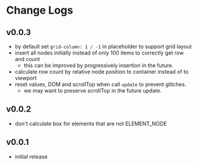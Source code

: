 # Change Logs

## v0.0.3

 - by default set `grid-column: 1 / -1` in placeholder to support grid layout
 - insert all nodes initially instead of only 100 items to correctly get row and count
   - this can be improved by progressively insertion in the future.
 - calculate row count by relative node position to container instead of to viewport
 - reset values, DOM and scrollTop when call `update` to prevent glitches.
   - we may want to preserve scrollTop in the future update.


## v0.0.2

 - don't calculate box for elements that are not ELEMENT_NODE


## v0.0.1

 - initial release
